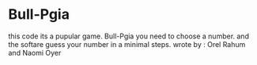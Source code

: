 # Bull-Pgia

this code its a pupular game. Bull-Pgia
you need to choose a number. and the softare guess your number in a minimal steps.
wrote by : Orel Rahum and Naomi Oyer
